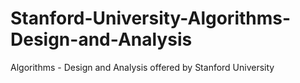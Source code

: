 # Stanford-University-Algorithms-Design-and-Analysis
 Algorithms - Design and Analysis offered by Stanford University
